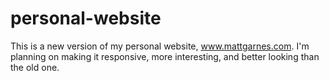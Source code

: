 personal-website
================

This is a new version of my personal website, www.mattgarnes.com. I'm planning on making it responsive, more interesting, and better looking than the old one.